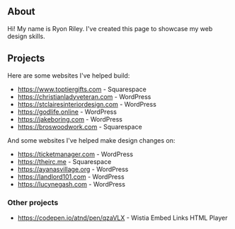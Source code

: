 ## About
Hi! My name is Ryon Riley. I've created this page to showcase my web design skills.

## Projects
Here are some websites I've helped build:
- <https://www.toptiergifts.com> - Squarespace
- <https://christianladyveteran.com> - WordPress
- <https://stclairesinteriordesign.com> - WordPress
- <https://godlife.online> - WordPress
- <https://jakeboring.com> - WordPress
- <https://broswoodwork.com> - Squarespace

And some websites I've helped make design changes on:
- <https://ticketmanager.com> - WordPress
- <https://theirc.me> - Squarespace
- <https://ayanasvillage.org> - WordPress
- <https://landlord101.com> - WordPress
- <https://lucynegash.com> - WordPress

### Other projects
- <https://codepen.io/atnd/pen/qzaVLX> - Wistia Embed Links HTML Player
